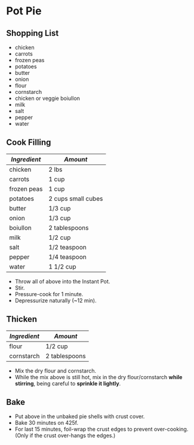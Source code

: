 # Pot Pie

## Shopping List

* chicken
* carrots
* frozen peas
* potatoes
* butter
* onion
* flour
* cornstarch
* chicken or veggie boiullon
* milk
* salt
* pepper
* water

## Cook Filling

| *Ingredient* | *Amount* |
| --- | --- |
| chicken | 2 lbs |
| carrots | 1 cup |
| frozen peas | 1 cup |
| potatoes | 2 cups small cubes |
| butter | 1/3 cup |
| onion | 1/3 cup |
| boiullon | 2 tablespoons |
| milk | 1/2 cup |
| salt | 1/2 teaspoon|
| pepper | 1/4 teaspoon |
| water | 1 1/2 cup |

* Throw all of above into the Instant Pot.
* Stir.
* Pressure-cook for 1 minute.
* Depressurize naturally (~12 min).

## Thicken

| *Ingredient* | *Amount* |
| --- | --- |
| flour | 1/2 cup |
| cornstarch | 2 tablespoons |

* Mix the dry flour and cornstarch.
* While the mix above is still hot, mix in the dry flour/cornstarch **while stirring**, being careful to **sprinkle it lightly**.

## Bake

* Put above in the unbaked pie shells with crust cover.
* Bake 30 minutes on 425f.
* For last 15 minutes, foil-wrap the crust edges to prevent over-cooking. (Only if the crust over-hangs the edges.)
